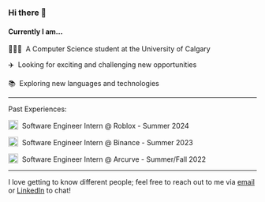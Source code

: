 
### Hi there 👋

#### Currently I am...

🧑🏽‍💻 &nbsp;A Computer Science student at the University of Calgary

✈️ &nbsp;Looking for exciting and challenging new opportunities

📚 &nbsp;Exploring new languages and technologies

---

Past Experiences:

<img src="https://github.com/user-attachments/assets/fa99a110-016a-44ae-925c-bcbaab726aae" alt="Roblox_Tilt_Black" style="width:20px; vertical-align: text-bottom;"> &nbsp;Software Engineer Intern @ Roblox - Summer 2024

<img src="https://github.com/user-attachments/assets/7838e436-bd6b-4bb0-a3f6-06deec3d129f" alt="Binance Logo" style="width:20px; vertical-align: text-bottom;"> &nbsp;Software Engineer Intern @ Binance - Summer 2023

<img src="https://github.com/user-attachments/assets/012c0475-91da-47eb-9837-06d656c58f2a" alt="Arcurve Logo" style="width:20px; vertical-align: text-bottom;"> &nbsp;Software Engineer Intern @ Arcurve - Summer/Fall 2022

---
I love getting to know different people; feel free to reach out to me via [email](mailto:prempreetbrar@gmail.com) or [LinkedIn](www.linkedin.com/in/prempreetbrar) to chat!
